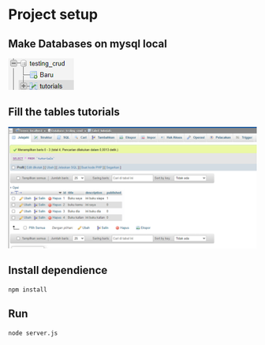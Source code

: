 
# Project setup

## Make Databases on mysql local

![databases](databases.png)

## Fill the tables tutorials

![Tables](tables.png)


## Install dependience
```
npm install
```

## Run
```
node server.js
```
